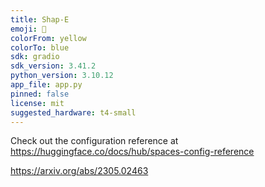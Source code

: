 ```yaml
---
title: Shap-E
emoji: 🧢
colorFrom: yellow
colorTo: blue
sdk: gradio
sdk_version: 3.41.2
python_version: 3.10.12
app_file: app.py
pinned: false
license: mit
suggested_hardware: t4-small
---
```


Check out the configuration reference at https://huggingface.co/docs/hub/spaces-config-reference

https://arxiv.org/abs/2305.02463
